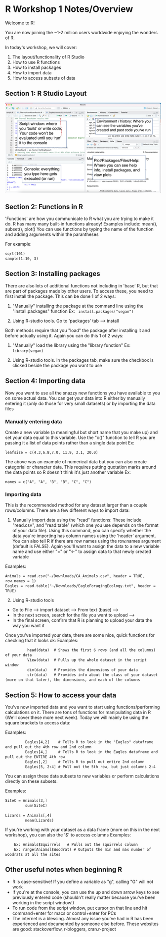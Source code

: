 # R Workshop 1 Notes/Overview 

Welcome to R! 

You are now joining the ~1-2 million users worldwide enjoying the wonders of R. 

In today's workshop, we will cover:

1) The layout/functionality of R Studio
2) How to use R functions
3) How to install packages
4) How to import data
5) How to access subsets of data


## Section 1: R Studio Layout ##

![R studio layout](./Rstudio_Layout.jpg)

  
  
## Section 2: Functions in R ##

'Functions' are how you communicate to R what you are trying to make it do. R has many many built-in functions already! 
Examples include: mean(), subset(), plot()
You can use functions by typing the name of the function and adding arguments within the parantheses
   
   For example:
   ```
   sqrt(101)
   sample(1:10, 3)
   ```
 
## Section 3: Installing packages ##

There are also lots of additional functions not including in 'base' R, but that are part of packages made by other users. To access these, you need to first install the package. This can be done 1 of 2 ways:

1) "Manually" installing the package at the command line using the "install.packages" function
        Ex: ``` 
        install.packages("vegan") ```
        
2) Using R-studio tools. 
      Go to 'packages' tab --> install
      
Both methods require that you "load" the package after installing it and before actually using it.
Again you can do this 1 of 2 ways:
    
1) "Manually" load the library using the "library function" 
        Ex: ```
        library(vegan) 
        ```
        
2) Using R-studio tools.
  In the packages tab, make sure the checkbox is clicked beside the package you want to use
      
  
## Section 4:  Importing data ##

Now you want to use all the snazzy new functions you have available to you on some actual data. You can get your data into R either by manually entering it (only do those for very small datasets) or by importing the data files
    
### Manually entering data ###

Create a new variable (a meaningful but short name that you make up) and set your data equal to this variable.
Use the "c()" function to tell R you are passing it a list of data points rather than a single data point
Ex: 
```
leafsize = c(4.3,6.8,7.0, 11.9, 3.1, 20.0)
```

The above was an example of numerical data but you can also create categorial or character data. 
This requires putting quotation marks around the data points so R doesn't think it's just another variable
Ex: 
```
names = c("A", "A", "B", "B", "C", "C")
```
        
### Importing data ###

This is the recommended method for any dataset larger than a couple rows/columns. 
There are a few different ways to import data:
        
1. Manually import data using the "read" functions: 
These include "read.csv", and "read.table" (which one you use depends on the format of your data file). Using this command, you can specify whether the data you're importing has column names using the 'header' argument. You can also tell R if there are row names using the row.names argument (default is FALSE). Again you'll want to assign the data to a new variable name and use either "=" or "<-" to assign data to that newly created variable
            
Examples: 
 ```
Animals = read.csv("~/Downloads/CA_Animals.csv", header = TRUE, row.names = 1)
Eagles = read.table("~/Downloads/EagleForagingEcology.txt", header = TRUE)
```
              
2. Using R-studio tools
- Go to File --> import dataset --> From text (base) -->
- In the next screen, search for the file you want to upload -->
- In the final screen, confirm that R is planning to upload your data the way you want it
              
Once you've imported your data, there are some nice, quick functions for checking that it looks ok:
Examples: 
```
          head(data)  # Shows the first 6 rows (and all the columns) of your data
          View(data)  # Pulls up the whole dataset in the script window 
          dim(data)   # Provides the dimensions of your data
          str(data)   # Provides info about the class of your dataset (more on that later), the dimensions, and each of the columns
```
             
## Section 5:  How to access your data ##

You've now imported data and you want to start using functions/performing calculations on it. There are tons of functions for manipulating data in R (We'll cover these more next week). Today we will mainly be using the square brackets to access data:
  
Examples: 
```
         Eagles[4,2]    # Tells R to look in the "Eagles" dataframe and pull out the 4th row and 2nd column  
         Eagles[4,]     # Tells R to look in the Eagles dataframe and pull out the ENTIRE 4th row
         Eagles[,2]     # Tells R to pull out entire 2nd column
         Eagles[5, 2:4] # Pull out the 5th row, but just columns 2-4
```        
    
  You can assign these data subsets to new variables or perform calculations directly on these subsets.
    
Examples:
```
SiteC = Animals[3,]
         sum(SiteC)
         
Lizards = Animals[,4]
         mean(Lizards)
```

If you're working with your dataset as a data frame (more on this in the next workshop), you can also the '$' to access columns
Examples: 
```
    Ex: Animals$Squirrels   # Pulls out the squirrels column
    Ex: range(Aniamsl$Woodrat) # Outputs the min and max number of woodrats at all the sites
```
 
 
 ## Other useful notes when beginning R ##
 
 * R is case-sensitive! If you define a variable as "g", calling "G" will not work
 * If you're at the console, you can use the up and down arrow keys to see previously entered code (shouldn't really matter because you've been working in the script window!)
 * To run code from the script window, put cursor on that line and hit command+enter for macs or control+enter for PCs
 * The internet is a blessing. Almost any issue you've had in R has been experienced and documented by someone else before. 
  These websites are good: stackoverflow, r-bloggers, cran.r-project

